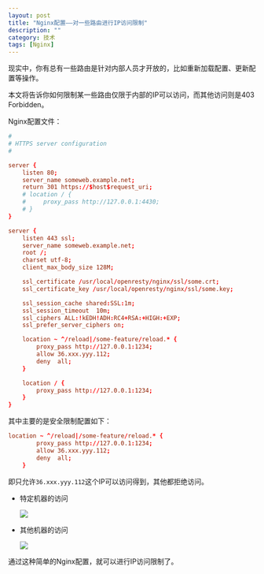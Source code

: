 ```yaml
---
layout: post
title: "Nginx配置——对一些路由进行IP访问限制"
description: ""
category: 技术
tags: [Nginx]
---
```


现实中，你有总有一些路由是针对内部人员才开放的，比如重新加载配置、更新配置等操作。

本文将告诉你如何限制某一些路由仅限于内部的IP可以访问，而其他访问则是403 Forbidden。

<!-- more -->

Nginx配置文件：

```conf
#
# HTTPS server configuration
#

server {
    listen 80;
    server_name someweb.example.net;
    return 301 https://$host$request_uri;
    # location / {
    #     proxy_pass http://127.0.0.1:4430;
    # }
}

server {
    listen 443 ssl;
    server_name someweb.example.net;
    root /;
    charset utf-8;
    client_max_body_size 128M;

    ssl_certificate /usr/local/openresty/nginx/ssl/some.crt;
    ssl_certificate_key /usr/local/openresty/nginx/ssl/some.key;

    ssl_session_cache shared:SSL:1m;
    ssl_session_timeout  10m;
    ssl_ciphers ALL:!kEDH!ADH:RC4+RSA:+HIGH:+EXP;
    ssl_prefer_server_ciphers on;

    location ~ ^/reload|/some-feature/reload.* {
        proxy_pass http://127.0.0.1:1234;
        allow 36.xxx.yyy.112;
        deny  all;
    }

    location / {
        proxy_pass http://127.0.0.1:1234;
    }
}
```

其中主要的是安全限制配置如下：

```conf
location ~ ^/reload|/some-feature/reload.* {
        proxy_pass http://127.0.0.1:1234;
        allow 36.xxx.yyy.112;
        deny  all;
    }
```

即只允许`36.xxx.yyy.112`这个IP可以访问得到，其他都拒绝访问。

* 特定机器的访问

  ![](https://media-1256569450.cos.ap-chengdu.myqcloud.com/blog/15317930693147.jpg)

* 其他机器的访问

  ![](https://media-1256569450.cos.ap-chengdu.myqcloud.com/blog/15317931343801.jpg)

通过这种简单的Nginx配置，就可以进行IP访问限制了。